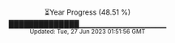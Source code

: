 <p align="center">
⏳Year Progress (48.51 %) <br>
██████████████▁▁▁▁▁▁▁▁▁▁▁▁▁▁▁▁ <br>
<sub>Updated: Tue, 27 Jun 2023 01:51:56 GMT</sub>
</p>

